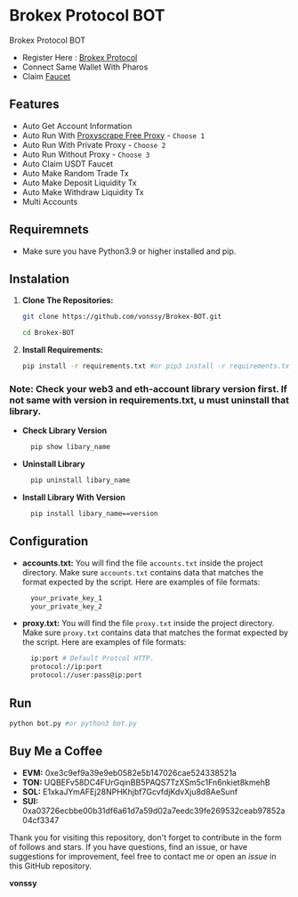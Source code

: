 # Brokex Protocol BOT
Brokex Protocol BOT

- Register Here : [Brokex Protocol](https://app.brokex.trade/)
- Connect Same Wallet With Pharos
- Claim [Faucet](https://brokex.trade/faucet)

## Features

  - Auto Get Account Information
  - Auto Run With [Proxyscrape Free Proxy](https://proxyscrape.com/free-proxy-list) - `Choose 1`
  - Auto Run With Private Proxy - `Choose 2`
  - Auto Run Without Proxy - `Choose 3`
  - Auto Claim USDT Faucet
  - Auto Make Random Trade Tx
  - Auto Make Deposit Liquidity Tx
  - Auto Make Withdraw Liquidity Tx
  - Multi Accounts

## Requiremnets

- Make sure you have Python3.9 or higher installed and pip.

## Instalation

1. **Clone The Repositories:**
   ```bash
   git clone https://github.com/vonssy/Brokex-BOT.git
   ```
   ```bash
   cd Brokex-BOT
   ```

2. **Install Requirements:**
   ```bash
   pip install -r requirements.txt #or pip3 install -r requirements.txt
   ```

### Note: Check your web3 and eth-account library version first. If not same with version in requirements.txt, u must uninstall that library.
- **Check Library Version**
  ```bash
    pip show libary_name
  ```
- **Uninstall Library**
  ```bash
    pip uninstall libary_name
  ```
- **Install Library With Version**
  ```bash
    pip install libary_name==version
  ```

## Configuration

- **accounts.txt:** You will find the file `accounts.txt` inside the project directory. Make sure `accounts.txt` contains data that matches the format expected by the script. Here are examples of file formats:
  ```bash
    your_private_key_1
    your_private_key_2
  ```

- **proxy.txt:** You will find the file `proxy.txt` inside the project directory. Make sure `proxy.txt` contains data that matches the format expected by the script. Here are examples of file formats:
  ```bash
    ip:port # Default Protcol HTTP.
    protocol://ip:port
    protocol://user:pass@ip:port
  ```

## Run

```bash
python bot.py #or python3 bot.py
```

## Buy Me a Coffee

- **EVM:** 0xe3c9ef9a39e9eb0582e5b147026cae524338521a
- **TON:** UQBEFv58DC4FUrGqinBB5PAQS7TzXSm5c1Fn6nkiet8kmehB
- **SOL:** E1xkaJYmAFEj28NPHKhjbf7GcvfdjKdvXju8d8AeSunf
- **SUI:** 0xa03726ecbbe00b31df6a61d7a59d02a7eedc39fe269532ceab97852a04cf3347

Thank you for visiting this repository, don't forget to contribute in the form of follows and stars.
If you have questions, find an issue, or have suggestions for improvement, feel free to contact me or open an *issue* in this GitHub repository.

**vonssy**